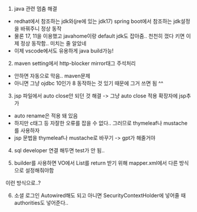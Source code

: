 1. java 관련 멈춤 해결
  - redhat에서 참조하는 jdk와(jre에 있는 jdk17) spring boot에서 참조하는 jdk설정을 바꿔주니 정상 동작
  - 물론 17, 11을 이용했고 javahome이랑 default jdk도 잡아줌.. 천천히 껐다 키면 이제 정상 동작함.. 미치는 줄 알았네
  - 이제 vscode에서도 유용하게 java build가능!

2. maven setting에서 http-blocker mirror태그 주석처리
  - 안하면 자동으로 막음.. maven문제
  - 아니면 그냥 ojdbc 10인가 8 동작하는 것 있기 때문에 그거 쓰면 됨 ^^
  

3. jsp 파일에서 auto close안 되던 것 해결 -> 그냥 auto close 적용 확장자에 jsp추가
  - auto rename은 적용 돼 있음 
  - 하지만 c태그 등 자잘한 오류를 잡을 수 없다.. 그러므로 thymeleaf나 mustache를 사용하자
  - jsp 문법을 thymeleaf나 mustache로 바꾸기 -> gpt가 해줄거야


4. sql developer 연결 해두면 test가 안 됨..


5. builder를 사용하면 VO에서 List를 return 받기 위해 mapper.xml에서 다른 방식으로 설정해줘야함

<!-- <resultMap id="userMap" type="edu.global.demo.vo.UserVO">
  <constructor>
    <idArg column="member_id" javaType="java.lang.String" />
    <arg column="member_email" javaType="java.lang.String" />
    <arg column="member_password" javaType="java.lang.String" />
    <arg column="member_card_number" javaType="java.lang.String" />
    <arg column="member_membership_no" javaType="int" />
    <arg column="member_social" javaType="java.lang.String" />
  </constructor>
  <collection property="authList" resultMap="authMap"></collection>
</resultMap> -->
이런 방식으로..?


6. 소셜 로그인 Autowired해도 되고 아니면 SecurityContextHolder에 넣어줄 때 authorities도 넣어준다..


